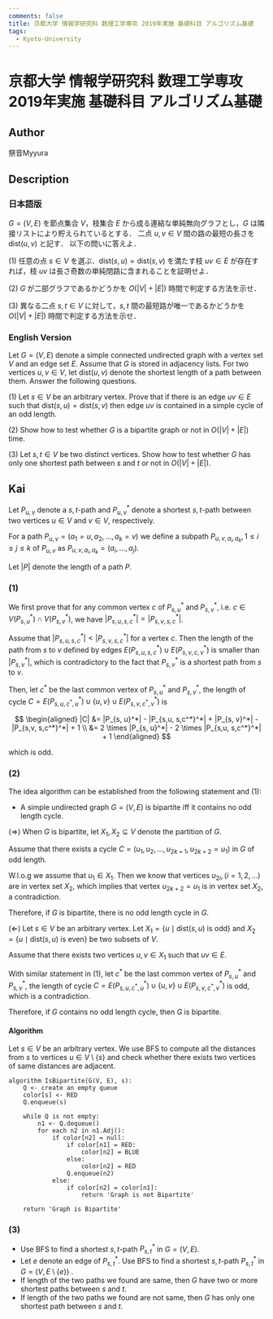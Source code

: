 ```yaml
---
comments: false
title: 京都大学 情報学研究科 数理工学専攻 2019年実施 基礎科目 アルゴリズム基礎
tags:
  - Kyoto-University
---
```

# 京都大学 情報学研究科 数理工学専攻 2019年実施 基礎科目 アルゴリズム基礎

## **Author**
祭音Myyura

## **Description**
### 日本語版
$G=(V,E)$ を節点集合 $V$，枝集合 $E$ から成る連結な単純無向グラフとし，$G$ は隣接リストにより貯えられているとする．
二点 $u, v \in V$ 間の路の最短の長さを $\text{dist}(u,v)$ と記す．
以下の問いに答えよ．

(1) 任意の点 $s \in V$ を選ぶ．$\text{dist}(s, u) = \text{dist}(s, v)$ を満たす枝 $uv \in E$ が存在すれば，枝 $uv$ は長さ奇数の単純閉路に含まれることを証明せよ．

(2) $G$ が二部グラフであるかどうかを $O(|V| + |E|)$ 時間で判定する方法を示せ．

(3) 異なる二点 $s, t \in V$ に対して，$s, t$ 間の最短路が唯一であるかどうかを $O(|V| + |E|)$ 時間で判定する方法を示せ．

### English Version
Let $G=(V,E)$ denote a simple connected undirected graph with a vertex set $V$ and
an edge set $E$.
Assume that $G$ is stored in adjacency lists.
For two vertices $u, v \in V$, let $\text{dist}(u,v)$ denote the shortest length of a path between them.
Answer the following questions.

(1) Let $s \in V$ be an arbitrary vertex. Prove that if there is an edge $uv \in E$ such that $\text{dist}(s, u) = \text{dist}(s, v)$ then edge $uv$ is contained in a simple cycle of an odd length.

(2) Show how to test whether $G$ is a bipartite graph or not in $O(|V| + |E|)$ time.

(3) Let $s, t \in V$ be two distinct vertices. Show how to test whether $G$ has only one shortest path between $s$ and $t$ or not in $O(|V| + |E|)$.

## **Kai**
Let $P_{u, v}$ denote a $s,t$-path and $P_{u,v}^*$ denote a shortest $s,t$-path between two vertices $u \in V$ and $v \in V$, respectively.

For a path $P_{u, v} = (a_1 = u, a_2, \ldots, a_k = v)$ we define a subpath $P_{u, v, a_i, a_k}, 1 \le i \le j \le k$ of $P_{u, v}$ as $P_{u, v, a_i, a_k} = (a_i, \ldots, a_j)$.

Let $|P|$ denote the length of a path $P$.

### (1)
We first prove that for any common vertex $c$ of $P_{s, u}^*$ and $P_{s, v}^*$, i.e. $c \in V(P_{s, u}^*) \cap V(P_{s, v}^*)$, we have $|P_{s,u, s,c}^*| = |P_{s,v, s,c}^*|$.

Assume that $|P_{s,u, s,c}^*| < |P_{s,v, s,c}^*|$ for a vertex $c$.
Then the length of the path from $s$ to $v$ defined by edges $E(P_{s,u, s,c}^*) \cup E(P_{s,v,c,v}^*)$ is smaller than $|P_{s,v}^*|$, which is contradictory to the fact that $P_{s,v}^*$ is a shortest path from $s$ to $v$.

Then, let $c^*$ be the last common vertex of $P_{s, u}^*$ and $P_{s, v}^*$, the length of cycle $C = E(P_{s,u, c^*,u}^*) \cup \{u,v\} \cup E(P_{s,v, c^*,v}^*)$ is

$$
\begin{aligned}
|C| &= |P_{s, u}^*| - |P_{s,u, s,c^*}^*| + |P_{s, v}^*| - |P_{s,v, s,c^*}^*| + 1 \\
&= 2 \times |P_{s, u}^*| - 2 \times |P_{s,u, s,c^*}^*| + 1
\end{aligned}
$$

which is odd.

### (2)
The idea algorithm can be established from the following statement and (1):

- A simple undirected graph $G=(V,E)$ is bipartite iff it contains no odd
length cycle.

($\Rightarrow$) When $G$ is bipartite, let $X_1, X_2 \subseteq V$ denote the partition of $G$.

Assume that there exists a cycle $C = (u_1, u_2, \ldots, u_{2k+1}, u_{2k+2}=u_1)$ in $G$ of odd length.

W.l.o.g we assume that $u_1 \in X_1$.
Then we know that vertices $u_{2i}, (i=1,2, \ldots)$ are in vertex set $X_2$, which implies that vertex $u_{2k+2}=u_1$ is in vertex set $X_2$, a contradiction.

Therefore, if $G$ is bipartite, there is no odd length cycle in $G$.

($\Leftarrow$) Let $s \in V$ be an arbitrary vertex.
Let $X_1 = \{u \mid \text{dist}(s, u) \text{ is odd}\}$ and $X_2 = \{u \mid \text{dist}(s, u) \text{ is even}\}$ be two subsets of $V$.

Assume that there exists two vertices $u, v \in X_1$ such that $uv \in E$.

With similar statement in (1), let $c^*$ be the last common vertex of $P_{s, u}^*$ and $P_{s, v}^*$, the length of cycle $C = E(P_{s,u, c^*,u}^*) \cup \{u,v\} \cup E(P_{s,v, c^*,v}^*)$ is odd, which is a contradiction.

Therefore, if $G$ contains no odd length cycle, then $G$ is bipartite.

#### Algorithm
Let $s \in V$ be an arbitrary vertex.
We use BFS to compute all the distances from $s$ to vertices $u \in V \setminus \{s\}$ and check whether there exists two vertices of same distances are adjacent.

```text
algorithm IsBipartite(G(V, E), s):
    Q <- create an empty queue
    color[s] <- RED
    Q.enqueue(s)

    while Q is not empty:
        n1 <- Q.dequeue()
        for each n2 in n1.Adj():
            if color[n2] = null:
                if color[n1] = RED:
                    color[n2] = BLUE
                else:
                    color[n2] = RED
                Q.enqueue(n2)
            else:
                if color[n2] = color[n1]:
                    return 'Graph is not Bipartite'

    return 'Graph is Bipartite'
```

### (3)
- Use BFS to find a shortest $s, t$-path $P_{s, t}^*$ in $G = (V, E)$.
- Let $e$ denote an edge of $P_{s, t}^*$. Use BFS to find a shortest $s, t$-path $P_{s, t}^{*}$ in $G = (V, E \setminus \{e\})$ .
- If length of the two paths we found are same, then $G$ have two or more shortest paths between $s$ and $t$.
- If length of the two paths we found are not same, then $G$ has only one shortest path between $s$ and $t$.